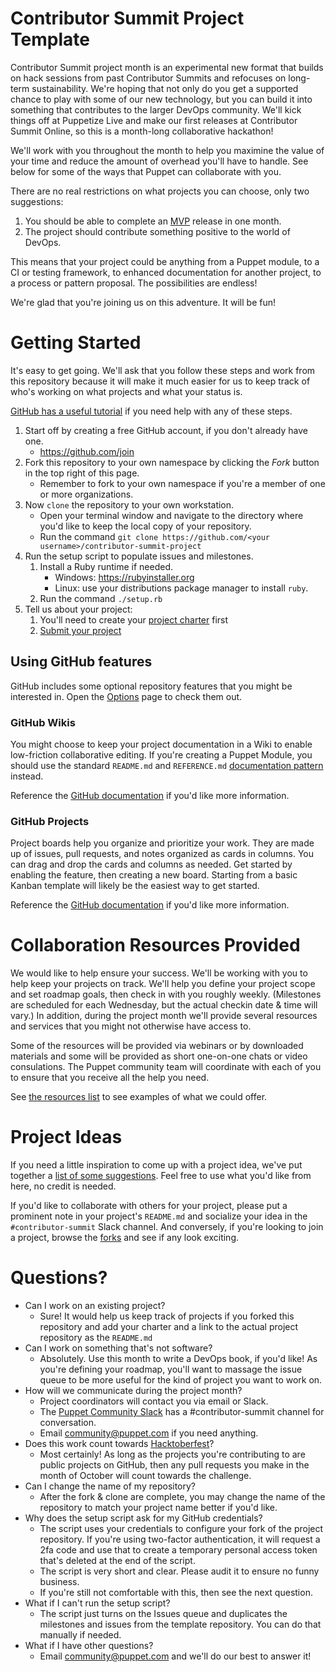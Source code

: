 # Contributor Summit Project Template

Contributor Summit project month is an experimental new format that builds on hack
sessions from past Contributor Summits and refocuses on long-term sustainability.
We're hoping that not only do you get a supported chance to play with some of our
new technology, but you can build it into something that contributes to the larger
DevOps community. We'll kick things off at Puppetize Live and make our first
releases at Contributor Summit Online, so this is a month-long collaborative hackathon!

We'll work with you throughout the month to help you maximine the value of your time
and reduce the amount of overhead you'll have to handle. See below for some of the
ways that Puppet can collaborate with you.

There are no real restrictions on what projects you can choose, only two suggestions:

1. You should be able to complete an [MVP](https://en.wikipedia.org/wiki/Minimum_viable_product) release in one month.
1. The project should contribute something positive to the world of DevOps.

This means that your project could be anything from a Puppet module, to a CI or
testing framework, to enhanced documentation for another project, to a process or
pattern proposal. The possibilities are endless!

We're glad that you're joining us on this adventure. It will be fun!

# Getting Started
It's easy to get going. We'll ask that you follow these steps and work from this
repository because it will make it much easier for us to keep track of who's working
on what projects and what your status is.

[GitHub has a useful tutorial](https://help.github.com/articles/fork-a-repo/) if you
need help with any of these steps.

1. Start off by creating a free GitHub account, if you don't already have one.
    * https://github.com/join
1. Fork this repository to your own namespace by clicking the *Fork* button in
   the top right of this page.
    * Remember to fork to your own namespace if you're a member of one or more organizations.
1. Now `clone` the repository to your own workstation.
    * Open your terminal window and navigate to the directory where you'd like to keep
      the local copy of your repository.
    * Run the command `git clone https://github.com/<your username>/contributor-summit-project`
1. Run the setup script to populate issues and milestones.
   1. Install a Ruby runtime if needed.
      * Windows: https://rubyinstaller.org
      * Linux: use your distributions package manager to install `ruby`.
   1. Run the command `./setup.rb`
 1. Tell us about your project:
      1. You'll need to create your [project charter](../../issues/1) first
      1. [Submit your project](https://goo.gl/forms/1g0znAZTyECzXD3q2)

## Using GitHub features
GitHub includes some optional repository features that you might be interested in.
Open the [Options](../../settings) page to check them out.

### GitHub Wikis
You might choose to keep your project documentation in a Wiki to enable low-friction
collaborative editing. If you're creating a Puppet Module, you should use the
standard `README.md` and `REFERENCE.md` [documentation pattern](https://puppet.com/docs/puppet/latest/modules_documentation.html) instead.

Reference the [GitHub documentation](https://help.github.com/articles/about-github-wikis)
if you'd like more information.

### GitHub Projects
Project boards help you organize and prioritize your work. They are made up of issues,
pull requests, and notes organized as cards in columns. You can drag and drop the
cards and columns as needed. Get started by enabling the feature, then creating a new
board. Starting from a basic Kanban template will likely be the easiest way to get started.

Reference the [GitHub documentation](https://help.github.com/articles/about-project-boards)
if you'd like more information.

# Collaboration Resources Provided
We would like to help ensure your success. We'll be working with you to help keep your
projects on track. We'll help you define your project scope and set roadmap goals, then
check in with you roughly weekly. (Milestones are scheduled for each Wednesday, but the
actual checkin date & time will vary.) In addition, during the project month we'll provide
several resources and services that you might not otherwise have access to.

Some of the resources will be provided via webinars or by downloaded materials and some
will be provided as short one-on-one chats or video consulations. The Puppet community
team will coordinate with each of you to ensure that you receive all the help you need.

See [the resources list](../../blob/master/RESOURCES.md) to see examples of what we could offer.

# Project Ideas
If you need a little inspiration to come up with a project idea, we've put together a 
[list of some suggestions](../../blob/master/PROJECTS.md). Feel free to use what you'd like from here,
no credit is needed.

If you'd like to collaborate with others for your project, please put a prominent note in
your project's `README.md` and socialize your idea in the `#contributor-summit` Slack
channel. And conversely, if you're looking to join a project, browse the [forks](../../network/members)
and see if any look exciting.

# Questions?

* Can I work on an existing project?
   * Sure! It would help us keep track of projects if you forked this repository and
     add your charter and a link to the actual project repository as the `README.md`
* Can I work on something that's not software?
   * Absolutely. Use this month to write a DevOps book, if you'd like! As you're defining
     your roadmap, you'll want to massage the issue queue to be more useful for the kind
     of project you want to work on.
* How will we communicate during the project month?
   * Project coordinators will contact you via email or Slack.
   * The [Puppet Community Slack](http://slack.puppet.com) has a #contributor-summit channel for conversation.
   * Email community@puppet.com if you need anything.
* Does this work count towards [Hacktoberfest](https://hacktoberfest.digitalocean.com)?
   * Most certainly! As long as the projects you're contributing to are public projects on
     GitHub, then any pull requests you make in the month of October will count towards
     the challenge.
* Can I change the name of my repository?
   * After the fork & clone are complete, you may change the name of the repository to
     match your project name better if you'd like.
* Why does the setup script ask for my GitHub credentials?
   * The script uses your credentials to configure your fork of the project repository.
     If you're using two-factor authentication, it will request a 2fa code and use that
     to create a temporary personal access token that's deleted at the end of the script.
   * The script is very short and clear. Please audit it to ensure no funny business.
   * If you're still not comfortable with this, then see the next question.
* What if I can't run the setup script?
   * The script just turns on the Issues queue and duplicates the milestones and issues from
     the template repository. You can do that manually if needed.
* What if I have other questions?
   * Email community@puppet.com and we'll do our best to answer it!

